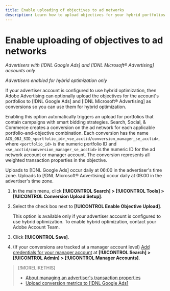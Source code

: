 ```yaml
---
title: Enable uploading of objectives to ad networks
description: Learn how to upload objectives for your hybrid portfolios to [!DNL Google Ads] and [!DNL Microsoft® Advertising].
---
```

# Enable uploading of objectives to ad networks

*Advertisers with [!DNL Google Ads] and [!DNL Microsoft® Advertising] accounts only*

*Advertisers enabled for hybrid optimization only*

If your advertiser account is configured to use hybrid optimization, then Adobe Advertising can optionally upload the objectives for the account's portfolios to [!DNL Google Ads] and [!DNL Microsoft® Advertising] as conversions so you can use them for hybrid optimization.

Enabling this option automatically triggers an upload for portfolios that contain campaigns with smart bidding strategies. Search, Social, & Commerce creates a conversion on the ad network for each applicable portfolio-and-objective combination. Each conversion has the name `ACS_OBJ_SID_<portfolio_id>_<se_acctid/conversion_manager_se_acctid>`, where `<portfolio_id>` is the numeric portfolio ID and `<se_acctid/conversion_manager_se_acctid>` is the numeric ID for the ad network account or manager account. The conversion represents all weighted transaction properties in the objective.

Uploads to [!DNL Google Ads] occur daily at 06:00 in the advertiser's time zone. Uploads to [!DNL Microsoft® Advertising] occur daily at 09:00 in the advertiser's time zone.

<!-- Note to self: Conversions tracked by Google Ads and by the Microsoft Advertising universal event tracking (UET) tag aren't re-uploaded to the ad networks. -->

1. In the main menu, click **[!UICONTROL Search] > [!UICONTROL Tools] > [!UICONTROL Conversion Upload Setup]**.

1. Select the check box next to **[!UICONTROL Enable Objective Upload]**.
   
   This option is available only if your advertiser account is configured to use hybrid optimization. To enable hybrid optimization, contact your Adobe Account Team.

1. Click **[!UICONTROL Save]**.

1. (If your conversions are tracked at a manager account level) [Add credentials for your manager account](/help/search-social-commerce/admin/manager-accounts.md) at **[!UICONTROL Search] > [!UICONTROL Admin] > [!UICONTROL Manager Accounts]**.

>[!MORELIKETHIS]
>
>* [About managing an advertiser's transaction properties](/help/search-social-commerce/admin/transaction-properties/transaction-property-about.md)
>* [Upload conversion metrics to [!DNL Google Ads]](conversion-metrics-upload-to-google.md)
